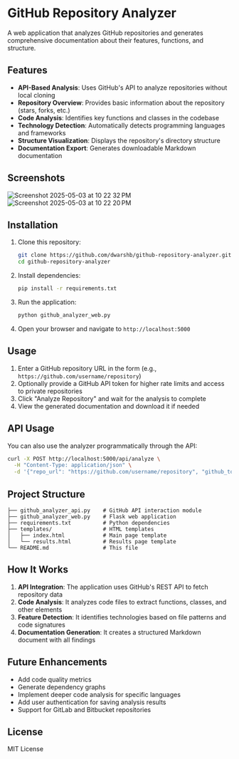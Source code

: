 # GitHub Repository Analyzer

A web application that analyzes GitHub repositories and generates comprehensive documentation about their features, functions, and structure.

## Features

- **API-Based Analysis**: Uses GitHub's API to analyze repositories without local cloning
- **Repository Overview**: Provides basic information about the repository (stars, forks, etc.)
- **Code Analysis**: Identifies key functions and classes in the codebase
- **Technology Detection**: Automatically detects programming languages and frameworks
- **Structure Visualization**: Displays the repository's directory structure
- **Documentation Export**: Generates downloadable Markdown documentation

## Screenshots

![Screenshot 2025-05-03 at 10 22 32 PM](https://github.com/user-attachments/assets/77da03f0-3b0a-4ec4-af1e-6f17473a7dd7)
![Screenshot 2025-05-03 at 10 22 20 PM](https://github.com/user-attachments/assets/b455cc1c-7bab-420d-a552-30c1de2916b1)

## Installation

1. Clone this repository:
   ```bash
   git clone https://github.com/dwarshb/github-repository-analyzer.git
   cd github-repository-analyzer
   ```

2. Install dependencies:
   ```bash
   pip install -r requirements.txt
   ```

3. Run the application:
   ```bash
   python github_analyzer_web.py
   ```

4. Open your browser and navigate to `http://localhost:5000`

## Usage

1. Enter a GitHub repository URL in the form (e.g., `https://github.com/username/repository`)
2. Optionally provide a GitHub API token for higher rate limits and access to private repositories
3. Click "Analyze Repository" and wait for the analysis to complete
4. View the generated documentation and download it if needed

## API Usage

You can also use the analyzer programmatically through the API:

```bash
curl -X POST http://localhost:5000/api/analyze \
  -H "Content-Type: application/json" \
  -d '{"repo_url": "https://github.com/username/repository", "github_token": "your_token"}'
```

## Project Structure

```
├── github_analyzer_api.py    # GitHub API interaction module
├── github_analyzer_web.py    # Flask web application
├── requirements.txt          # Python dependencies
├── templates/                # HTML templates
│   ├── index.html            # Main page template
│   └── results.html          # Results page template
└── README.md                 # This file
```

## How It Works

1. **API Integration**: The application uses GitHub's REST API to fetch repository data
2. **Code Analysis**: It analyzes code files to extract functions, classes, and other elements
3. **Feature Detection**: It identifies technologies based on file patterns and code signatures
4. **Documentation Generation**: It creates a structured Markdown document with all findings


## Future Enhancements

- Add code quality metrics
- Generate dependency graphs
- Implement deeper code analysis for specific languages
- Add user authentication for saving analysis results
- Support for GitLab and Bitbucket repositories

## License

MIT License
